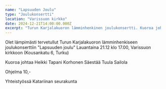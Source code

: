```yaml
---
name: "Lapsuuden Joulu"
type: "Joulukonsertti"
location: "Varissuon kirkko"
date: 2024-12-21T14:00:00.000Z
excerpt: "Turun Karjalakuoron lämminhenkinen joulukonsertti. Kuoroa johtaa Heikki Tapani Korhonen, säestää Tuula Sailola."
---
```


Olet lämpimästi tervetullut Turun Karjalakuoron lämminhenkiseen joulukonserttiin "Lapsuuden joulu" Lauantaina 21.12 klo 17.00, Varissuon kirkkoon (Kousankatu 6, Turku)

Kuoroa johtaa Heikki Tapani Korhonen
Säestää Tuula Sailola

Ohjelma 10,-

Yhteistyössä Katariinan seurakunta 